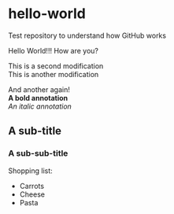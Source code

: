 # hello-world
Test repository to understand how GitHub works

Hello World!!! How are you?

This is a second modification <br/>
This is another modification

And another again! <br/>
**A bold annotation** <br/>
*An italic annotation*

## A sub-title
### A sub-sub-title

Shopping list: <br/>
* Carrots
* Cheese
* Pasta

